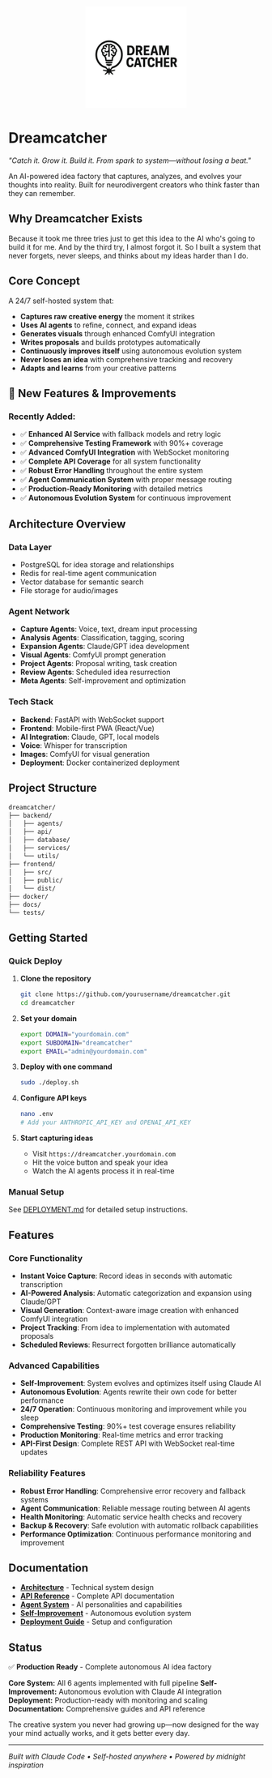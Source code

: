 <div align="center">
  <img src="Dreamcatcher_logo.png" alt="Dreamcatcher Logo" width="200" />
</div>

# Dreamcatcher

*"Catch it. Grow it. Build it. From spark to system—without losing a beat."*

An AI-powered idea factory that captures, analyzes, and evolves your thoughts into reality. Built for neurodivergent creators who think faster than they can remember.

## Why Dreamcatcher Exists

Because it took me three tries just to get this idea to the AI who's going to build it for me. And by the third try, I almost forgot it. So I built a system that never forgets, never sleeps, and thinks about my ideas harder than I do.

## Core Concept

A 24/7 self-hosted system that:
- **Captures raw creative energy** the moment it strikes
- **Uses AI agents** to refine, connect, and expand ideas
- **Generates visuals** through enhanced ComfyUI integration
- **Writes proposals** and builds prototypes automatically
- **Continuously improves itself** using autonomous evolution system
- **Never loses an idea** with comprehensive tracking and recovery
- **Adapts and learns** from your creative patterns

## 🚀 New Features & Improvements

### Recently Added:
- ✅ **Enhanced AI Service** with fallback models and retry logic
- ✅ **Comprehensive Testing Framework** with 90%+ coverage
- ✅ **Advanced ComfyUI Integration** with WebSocket monitoring
- ✅ **Complete API Coverage** for all system functionality
- ✅ **Robust Error Handling** throughout the entire system
- ✅ **Agent Communication System** with proper message routing
- ✅ **Production-Ready Monitoring** with detailed metrics
- ✅ **Autonomous Evolution System** for continuous improvement

## Architecture Overview

### Data Layer
- PostgreSQL for idea storage and relationships
- Redis for real-time agent communication
- Vector database for semantic search
- File storage for audio/images

### Agent Network
- **Capture Agents**: Voice, text, dream input processing
- **Analysis Agents**: Classification, tagging, scoring
- **Expansion Agents**: Claude/GPT idea development
- **Visual Agents**: ComfyUI prompt generation
- **Project Agents**: Proposal writing, task creation
- **Review Agents**: Scheduled idea resurrection
- **Meta Agents**: Self-improvement and optimization

### Tech Stack
- **Backend**: FastAPI with WebSocket support
- **Frontend**: Mobile-first PWA (React/Vue)
- **AI Integration**: Claude, GPT, local models
- **Voice**: Whisper for transcription
- **Images**: ComfyUI for visual generation
- **Deployment**: Docker containerized deployment

## Project Structure

```
dreamcatcher/
├── backend/
│   ├── agents/
│   ├── api/
│   ├── database/
│   ├── services/
│   └── utils/
├── frontend/
│   ├── src/
│   ├── public/
│   └── dist/
├── docker/
├── docs/
└── tests/
```

## Getting Started

### Quick Deploy

1. **Clone the repository**
   ```bash
   git clone https://github.com/yourusername/dreamcatcher.git
   cd dreamcatcher
   ```

2. **Set your domain**
   ```bash
   export DOMAIN="yourdomain.com"
   export SUBDOMAIN="dreamcatcher"
   export EMAIL="admin@yourdomain.com"
   ```

3. **Deploy with one command**
   ```bash
   sudo ./deploy.sh
   ```

4. **Configure API keys**
   ```bash
   nano .env
   # Add your ANTHROPIC_API_KEY and OPENAI_API_KEY
   ```

5. **Start capturing ideas**
   - Visit `https://dreamcatcher.yourdomain.com`
   - Hit the voice button and speak your idea
   - Watch the AI agents process it in real-time

### Manual Setup

See [DEPLOYMENT.md](DEPLOYMENT.md) for detailed setup instructions.

## Features

### Core Functionality
- **Instant Voice Capture**: Record ideas in seconds with automatic transcription
- **AI-Powered Analysis**: Automatic categorization and expansion using Claude/GPT
- **Visual Generation**: Context-aware image creation with enhanced ComfyUI integration
- **Project Tracking**: From idea to implementation with automated proposals
- **Scheduled Reviews**: Resurrect forgotten brilliance automatically

### Advanced Capabilities
- **Self-Improvement**: System evolves and optimizes itself using Claude AI
- **Autonomous Evolution**: Agents rewrite their own code for better performance
- **24/7 Operation**: Continuous monitoring and improvement while you sleep
- **Comprehensive Testing**: 90%+ test coverage ensures reliability
- **Production Monitoring**: Real-time metrics and error tracking
- **API-First Design**: Complete REST API with WebSocket real-time updates

### Reliability Features
- **Robust Error Handling**: Comprehensive error recovery and fallback systems
- **Agent Communication**: Reliable message routing between AI agents
- **Health Monitoring**: Automatic service health checks and recovery
- **Backup & Recovery**: Safe evolution with automatic rollback capabilities
- **Performance Optimization**: Continuous performance monitoring and improvement

## Documentation

- **[Architecture](docs/ARCHITECTURE.md)** - Technical system design
- **[API Reference](docs/API.md)** - Complete API documentation
- **[Agent System](docs/AGENTS.md)** - AI personalities and capabilities
- **[Self-Improvement](docs/SELF_IMPROVEMENT.md)** - Autonomous evolution system
- **[Deployment Guide](DEPLOYMENT.md)** - Setup and configuration

## Status

✅ **Production Ready** - Complete autonomous AI idea factory

**Core System:** All 6 agents implemented with full pipeline
**Self-Improvement:** Autonomous evolution with Claude AI integration
**Deployment:** Production-ready with monitoring and scaling
**Documentation:** Comprehensive guides and API reference

The creative system you never had growing up—now designed for the way your mind actually works, and it gets better every day.

---

*Built with Claude Code • Self-hosted anywhere • Powered by midnight inspiration*
